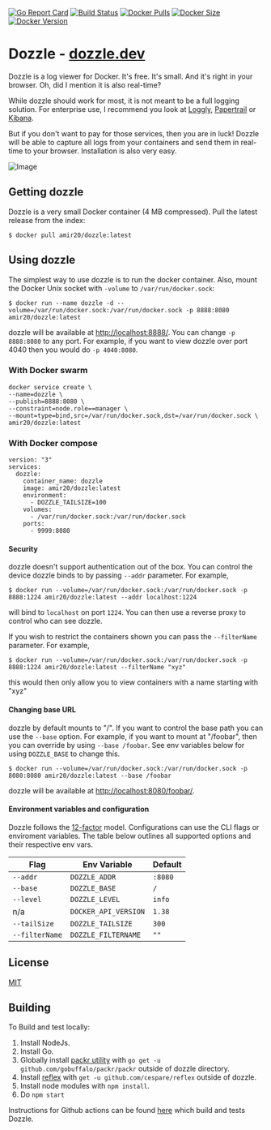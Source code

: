 [![Go Report Card](https://goreportcard.com/badge/github.com/amir20/dozzle)](https://goreportcard.com/report/github.com/amir20/dozzle)
[![Build Status](https://wdp9fww0r9.execute-api.us-west-2.amazonaws.com/production/badge/amir20/dozzle)](https://wdp9fww0r9.execute-api.us-west-2.amazonaws.com/production/results/amir20/dozzle)
[![Docker Pulls](https://img.shields.io/docker/pulls/amir20/dozzle.svg)](https://hub.docker.com/r/amir20/dozzle/)
[![Docker Size](https://images.microbadger.com/badges/image/amir20/dozzle.svg)](https://hub.docker.com/r/amir20/dozzle/)
[![Docker Version](https://images.microbadger.com/badges/version/amir20/dozzle.svg)](https://hub.docker.com/r/amir20/dozzle/)

# Dozzle - [dozzle.dev](https://dozzle.dev/)

Dozzle is a log viewer for Docker. It's free. It's small. And it's right in your browser. Oh, did I mention it is also real-time?

While dozzle should work for most, it is not meant to be a full logging solution. For enterprise use, I recommend you look at [Loggly](https://www.loggly.com), [Papertrail](https://papertrailapp.com) or [Kibana](https://www.elastic.co/products/kibana).

But if you don't want to pay for those services, then you are in luck! Dozzle will be able to capture all logs from your containers and send them in real-time to your browser. Installation is also very easy.

![Image](demo.gif)

## Getting dozzle

Dozzle is a very small Docker container (4 MB compressed). Pull the latest release from the index:

    $ docker pull amir20/dozzle:latest

## Using dozzle

The simplest way to use dozzle is to run the docker container. Also, mount the Docker Unix socket with `-volume` to `/var/run/docker.sock`:

    $ docker run --name dozzle -d --volume=/var/run/docker.sock:/var/run/docker.sock -p 8888:8080 amir20/dozzle:latest

dozzle will be available at [http://localhost:8888/](http://localhost:8888/). You can change `-p 8888:8080` to any port. For example, if you want to view dozzle over port 4040 then you would do `-p 4040:8080`.

### With Docker swarm

    docker service create \
    --name=dozzle \
    --publish=8888:8080 \
    --constraint=node.role==manager \
    --mount=type=bind,src=/var/run/docker.sock,dst=/var/run/docker.sock \
    amir20/dozzle:latest
    
### With Docker compose 

    version: "3"
    services:
      dozzle:
        container_name: dozzle
        image: amir20/dozzle:latest
        environment:
          - DOZZLE_TAILSIZE=100
        volumes:
          - /var/run/docker.sock:/var/run/docker.sock
        ports:
          - 9999:8080

#### Security

dozzle doesn't support authentication out of the box. You can control the device dozzle binds to by passing `--addr` parameter. For example,

    $ docker run --volume=/var/run/docker.sock:/var/run/docker.sock -p 8888:1224 amir20/dozzle:latest --addr localhost:1224

will bind to `localhost` on port `1224`. You can then use a reverse proxy to control who can see dozzle.

If you wish to restrict the containers shown you can pass the `--filterName` parameter. For example,

    $ docker run --volume=/var/run/docker.sock:/var/run/docker.sock -p 8888:1224 amir20/dozzle:latest --filterName "xyz"

this would then only allow you to view containers with a name starting with "xyz"

#### Changing base URL

dozzle by default mounts to "/". If you want to control the base path you can use the `--base` option. For example, if you want to mount at "/foobar",
then you can override by using `--base /foobar`. See env variables below for using `DOZZLE_BASE` to change this.

    $ docker run --volume=/var/run/docker.sock:/var/run/docker.sock -p 8080:8080 amir20/dozzle:latest --base /foobar

dozzle will be available at [http://localhost:8080/foobar/](http://localhost:8080/foobar/).


#### Environment variables and configuration

Dozzle follows the [12-factor](https://12factor.net/) model. Configurations can use the CLI flags or enviroment variables. The table below outlines all supported options and their respective env vars.

| Flag | Env Variable | Default |
| --- | --- | --- |
| `--addr` | `DOZZLE_ADDR` | `:8080` |
| `--base` | `DOZZLE_BASE` | `/` |
| `--level` | `DOZZLE_LEVEL` | `info` |
| n/a | `DOCKER_API_VERSION` | `1.38` |
| `--tailSize` | `DOZZLE_TAILSIZE` | `300` |
| `--filterName` | `DOZZLE_FILTERNAME` | `""` |

## License

[MIT](LICENSE)

## Building
To Build and test locally:

1. Install NodeJs.
2. Install Go.
3. Globally install [packr utility](https://github.com/gobuffalo/packr) with `go get -u github.com/gobuffalo/packr/packr` outside of dozzle directory.
4. Install [reflex](https://github.com/cespare/reflex) with `get -u github.com/cespare/reflex` outside of dozzle.
5. Install node modules with `npm install`.
6. Do `npm start`

Instructions for Github actions can be found [here](.github/goreleaser/Dockerfile) which build and tests Dozzle.
